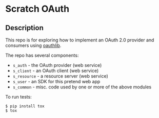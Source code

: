 # Scratch OAuth

## Description

This repo is for exploring how to implement an OAuth 2.0 provider and consumers
using [oauthlib](https://github.com/idan/oauthlib).

The repo has several components:

- `s_auth` - the OAuth provider (web service)
- `s_client` - an OAuth client (web service)
- `s_resource` - a resource server (web service)
- `s_user` - an SDK for this pretend web app
- `s_common` - misc. code used by one or more of the above modules

To run tests:

    $ pip install tox
    $ tox
